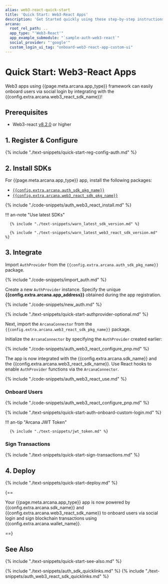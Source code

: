 ```yaml
---
alias: web3-react-quick-start
title: 'Quick Start: Web3-React Apps'
description: 'Get Started quickly using these step-by-step instructions for using the Arcana Auth product in Web3-React apps. Use Arcana Developer dashboard to first register the app, get a client ID and use this client ID to integrate the app with the Arcana Auth SDK.'
arcana:
  root_rel_path: ..
  app_type: "'Web3-React'"
  app_example_submodule: "`sample-auth-web3-react`"
  social_provider: "'google'"
  custom_login_ui_tag: "onboard-web3-react-app-custom-ui"
---
```


# Quick Start: Web3-React Apps

Web3 apps using {{page.meta.arcana.app_type}} framework can easily onboard users via social login by integrating with the {{config.extra.arcana.web3_react_sdk_name}}!

## Prerequisites

* Web3-react [v8.2.0](https://www.npmjs.com/package/@web3-react/core/v/8.2.0) or higher

## 1. Register & Configure

{% include "./text-snippets/quick-start-reg-config-auth.md" %}

## 2. Install SDKs

For {{page.meta.arcana.app_type}} app, install the following packages:

* [`{{config.extra.arcana.auth_sdk_pkg_name}}`](https://www.npmjs.com/package/@arcana/auth)
* [`{{config.extra.arcana.web3_react_sdk_pkg_name}}`](https://www.npmjs.com/package/@arcana/auth-web3-react)

{% include "./code-snippets/auth_web3_react_install.md" %}

!!! an-note "Use latest SDKs"
  
      {% include "./text-snippets/warn_latest_sdk_version.md" %}

      {% include "./text-snippets/warn_latest_web3_react_sdk_version.md" %}

## 3. Integrate

Import `AuthProvider` from the `{{config.extra.arcana.auth_sdk_pkg_name}}` package.

{% include "./code-snippets/import_auth.md" %}

Create a new `AuthProvider` instance. Specify the unique **{{config.extra.arcana.app_address}}** obtained during the app registration. 

{% include "./code-snippets/new_auth.md" %}

{% include "./text-snippets/quick-start-authprovider-optional.md" %}

Next, import the `ArcanaConnector` from the `{{config.extra.arcana.web3_react_sdk_pkg_name}}` package.

Initialize the `ArcanaConnector` by specifying the `AuthProvider` created earlier:

{% include "./code-snippets/auth_web3_react_configure_pnp.md" %}

The app is now integrated with the {{config.extra.arcana.sdk_name}} and the {{config.extra.arcana.web3_react_sdk_name}}. Use React hooks to enable `AuthProvider` functions via the `ArcanaConnector`.

{% include "./code-snippets/auth_web3_react_use.md" %}

### Onboard Users

{% include "./code-snippets/auth_web3_react_configure_pnp.md" %}

{% include "./text-snippets/quick-start-auth-onboard-custom-login.md" %}

!!! an-tip "Arcana JWT Token"

      {% include "./text-snippets/jwt_token.md" %}

### Sign Transactions

{% include "./text-snippets/quick-start-sign-transactions.md" %}

## 4. Deploy

{% include "./text-snippets/quick-start-deploy.md" %}

{==

Your {{page.meta.arcana.app_type}} app is now powered by {{config.extra.arcana.sdk_name}} and  {{config.extra.arcana.web3_react_sdk_name}} to onboard users via social login and sign blockchain transactions using  {{config.extra.arcana.wallet_name}}.

==}

## See Also

{% include "./text-snippets/quick-start-see-also.md" %}

{% include "./text-snippets/auth_sdk_quicklinks.md" %}
{% include "./text-snippets/auth_web3_react_sdk_quicklinks.md" %}